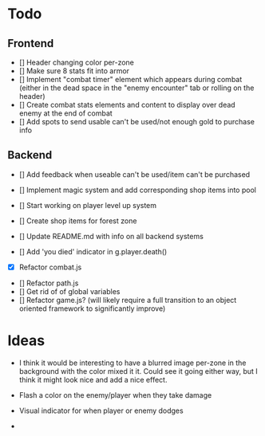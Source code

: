 
# Todo

## Frontend
* [] Header changing color per-zone
* [] Make sure 8 stats fit into armor
* [] Implement "combat timer" element which appears during combat (either in the dead space in the "enemy encounter" tab or rolling on the header)
* [] Create combat stats elements and content to display over dead enemy at the end of combat
* [] Add spots to send usable can't be used/not enough gold to purchase info



## Backend
* [] Add feedback when useable can't be used/item can't be purchased
* [] Implement magic system and add corresponding shop items into pool
* [] Start working on player level up system
* [] Create shop items for forest zone

* [] Update README.md with info on all backend systems
* [] Add 'you died' indicator in g.player.death()
* [x] Refactor combat.js
* [] Refactor path.js
* [] Get rid of of global variables
* [] Refactor game.js? (will likely require a full transition to an object oriented framework to significantly improve)



# Ideas
* I think it would be interesting to have a blurred image per-zone in the background with the color mixed it it. Could see it going either way, but I think it might look nice and add a nice effect.

* Flash a color on the enemy/player when they take damage
* Visual indicator for when player or enemy dodges
* 
